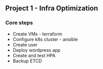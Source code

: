 ## Project 1 - Infra Optimization

### Core steps
- Create VMs - terraform
- Configure k8s cluster - ansible
- Create user
- Deploy wordpress app
- Create and test HPA
- Backup ETCD
